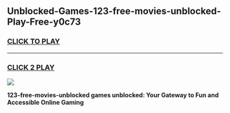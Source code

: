 
## Unblocked-Games-123-free-movies-unblocked-Play-Free-y0c73
<h3>
<a href="https://premium76.site?title=123-free-movies-unblocked&ref=12A">CLICK TO PLAY</a></h3>
<hr>

<h3>
<a href="https://premium76.site?title=123-free-movies-unblocked&ref=12A">CLICK 2 PLAY</a>
  
</h3>

<a href="https://premium76.site?title=123-free-movies-unblocked&ref=12A"><img src="https://clearcache.store/games.png"></a>


**123-free-movies-unblocked games unblocked: Your Gateway to Fun and Accessible Online Gaming**
